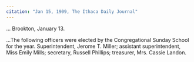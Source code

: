 ```yaml
---
citation: "Jan 15, 1909, The Ithaca Daily Journal"
---
```


...
Brookton, January 13.

...The following officers were elected by the Congregational Sunday School for the year. Superintendent, Jerome T. Miller; assistant superintendent, Miss Emily Mills; secretary, Russell Phillips; treasurer, Mrs. Cassie Landon. 